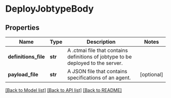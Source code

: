 # DeployJobtypeBody

## Properties
Name | Type | Description | Notes
------------ | ------------- | ------------- | -------------
**definitions_file** | **str** | A .ctmai file that contains definitions of jobtype to be deployed to the server. | 
**payload_file** | **str** | A JSON file that contains specifications of an agent. | [optional] 

[[Back to Model list]](../README.md#documentation-for-models) [[Back to API list]](../README.md#documentation-for-api-endpoints) [[Back to README]](../README.md)

